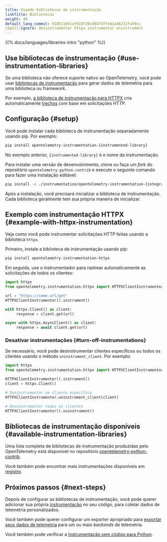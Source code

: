 ```yaml
---
title: Usando bibliotecas de instrumentação
linkTitle: Bibliotecas
weight: 40
default_lang_commit: 918511661af010726c8847d7fe41a46231fa59cc
cSpell:ignore: desinstrumentar httpx instrumentor uninstrument
---
```


{{% docs/languages/libraries-intro "python" %}}

## Use bibliotecas de instrumentação {#use-instrumentation-libraries}

Se uma biblioteca não oferece suporte nativo ao OpenTelemetry, você pode usar
[bibliotecas de instrumentação](/docs/specs/otel/glossary/#instrumentation-library)
para gerar dados de telemetria para uma biblioteca ou framework.

Por exemplo,
[a biblioteca de instrumentação para HTTPX](https://pypi.org/project/opentelemetry-instrumentation-httpx/)
cria automaticamente [trechos](/docs/concepts/signals/traces/#spans) com base em
solicitações HTTP.

## Configuração {#setup}

Você pode instalar cada biblioteca de instrumentação separadamente usando pip.
Por exemplo:

```sh
pip install opentelemetry-instrumentation-{instrumented-library}
```

No exemplo anterior, `{instrumented-library}` é o nome da instrumentação.

Para instalar uma versão de desenvolvimento, clone ou faça um _fork_ do
repositório `opentelemetry-python-contrib` e execute o seguinte comando para
fazer uma instalação editável:

```sh
pip install -e ./instrumentation/opentelemetry-instrumentation-{integration}
```

Após a instalação, você precisará inicializar a biblioteca de instrumentação.
Cada biblioteca geralmente tem sua própria maneira de inicializar.

## Exemplo com instrumentação HTTPX {#example-with-httpx-instrumentation}

Veja como você pode instrumentar solicitações HTTP feitas usando a biblioteca
`httpx`.

Primeiro, instale a biblioteca de instrumentação usando pip:

```sh
pip install opentelemetry-instrumentation-httpx
```

Em seguida, use o instrumentador para rastrear automaticamente as solicitações
de todos os clientes:

```python
import httpx
from opentelemetry.instrumentation.httpx import HTTPXClientInstrumentor

url = "https://some.url/get"
HTTPXClientInstrumentor().instrument()

with httpx.Client() as client:
     response = client.get(url)

async with httpx.AsyncClient() as client:
     response = await client.get(url)
```

### Desativar instrumentações {#turn-off-instrumentations}

Se necessário, você pode desinstrumentar clientes específicos ou todos os
clientes usando o método `uninstrument_client`. Por exemplo:

```python
import httpx
from opentelemetry.instrumentation.httpx import HTTPXClientInstrumentor

HTTPXClientInstrumentor().instrument()
client = httpx.Client()

# Desinstrumentar um cliente específico
HTTPXClientInstrumentor.uninstrument_client(client)

# Desinstrumentar todos os clientes
HTTPXClientInstrumentor().uninstrument()
```

## Bibliotecas de instrumentação disponíveis {#available-instrumentation-libraries}

Uma lista completa de bibliotecas de instrumentação produzidas pelo
OpenTelemetry está disponível no repositório [opentelemetry-python-contrib][].

Você também pode encontrar mais instrumentações disponíveis em
[registro](/ecosystem/registry/?language=python&component=instrumentation).

## Próximos passos {#next-steps}

Depois de configurar as bibliotecas de instrumentação, você pode querer
adicionar sua própria [instrumentação](/docs/languages/python/instrumentation)
no seu código, para coletar dados de telemetria personalizados.

Você também pode querer configurar um exporter apropriado para
[exportar seus dados de telemetria](/docs/languages/python/exporters) para um ou
mais _backends_ de telemetria.

Você também pode verificar a
[Instrumentação sem código para Python](/docs/zero-code/python/).

[opentelemetry-python-contrib]:
  https://github.com/open-telemetry/opentelemetry-python-contrib/tree/main/instrumentation#readme
